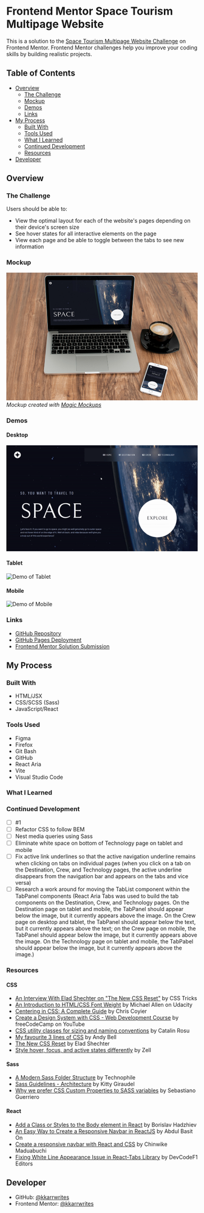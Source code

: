 # Frontend Mentor Space Tourism Multipage Website

This is a solution to the [Space Tourism Multipage Website Challenge](https://www.frontendmentor.io/challenges/space-tourism-multipage-website-gRWj1URZ3) on Frontend Mentor. Frontend Mentor challenges help you improve your coding skills by building realistic projects.

## Table of Contents

- [Overview](#overview)
  - [The Challenge](#the-challenge)
  - [Mockup](#mockup)
  - [Demos](#demos)
  - [Links](#links)
- [My Process](#my-process)
  - [Built With](#built-with)
  - [Tools Used](#tools-used)
  - [What I Learned](#what-i-learned)
  - [Continued Development](#continued-development)
  - [Resources](#resources)
- [Developer](#developer)

## Overview

### The Challenge

Users should be able to:

- View the optimal layout for each of the website's pages depending on their device's screen size
- See hover states for all interactive elements on the page
- View each page and be able to toggle between the tabs to see new information

### Mockup

![Mockup of Home Page for Desktop and Mobile](/public/img//screenshots/Home_Mockup.jpg)
_Mockup created with [Magic Mockups](http://magicmockups.com/)_

### Demos

#### Desktop

![Demo of Desktop](/public/img/screenshots/Desktop.gif)

#### Tablet

![Demo of Tablet](/public/img/screenshots/Tablet.gif)

#### Mobile

![Demo of Mobile](/public/img/screenshots/Mobile.gif)

### Links

- [GitHub Repository](https://github.com/kkarrwrites/frontend-mentor-space-website)
- [GitHub Pages Deployment](https://kkarrwrites.github.io/frontend-mentor-space-website)
- [Frontend Mentor Solution Submission](https://www.frontendmentor.io/solutions/html-css-scss-sass-javascript-react-vs-code-firefox-e_00Gg0x-t)

## My Process

### Built With

- HTML/JSX
- CSS/SCSS (Sass)
- JavaScript/React

### Tools Used

- Figma
- Firefox
- Git Bash
- GitHub
- React Aria
- Vite
- Visual Studio Code

### What I Learned

### Continued Development

- [ ] #1
- [ ] Refactor CSS to follow BEM
- [ ] Nest media queries using Sass
- [ ] Eliminate white space on bottom of Technology page on tablet and mobile
- [ ] Fix active link underlines so that the active navigation underline remains when clicking on tabs on individual pages (when you click on a tab on the Destination, Crew, and Technology pages, the active underline disappears from the navigation bar and appears on the tabs and vice versa)
- [ ] Research a work around for moving the TabList component within the TabPanel components (React Aria Tabs was used to build the tab components on the Destination, Crew, and Technology pages. On the Destination page on tablet and mobile, the TabPanel should appear below the image, but it currently appears above the image. On the Crew page on desktop and tablet, the TabPanel should appear below the text, but it currently appears above the text; on the Crew page on mobile, the TabPanel should appear below the image, but it currently appears above the image. On the Technology page on tablet and mobile, the TabPabel should appear below the image, but it currently appears above the image.)

### Resources

#### CSS

- [An Interview With Elad Shechter on "The New CSS Reset"](https://css-tricks.com/an-interview-with-elad-shechter-on-the-new-css-reset/) by CSS Tricks
- [An Introduction to HTML/CSS Font Weight](https://www.udacity.com/blog/2021/01/html-css-font-weight.html) by Michael Allen on Udacity
- [ Centering in CSS: A Complete Guide](https://css-tricks.com/centering-css-complete-guide/) by Chris Coyier
- [Create a Design System with CSS - Web Development Course](https://www.youtube.com/watch?v=lRaL-8qZ0mM) by freeCodeCamp on YouTube
- [CSS utility classes for sizing and naming conventions](https://catalin.red/css-utility-classes-naming-conventions/) by Catalin Rosu
- [My favourite 3 lines of CSS](https://andy-bell.co.uk/my-favourite-3-lines-of-css/) by Andy Bell
- [The New CSS Reset](https://elad2412.github.io/the-new-css-reset/) by Elad Shechter
- [Style hover, focus, and active states differently](https://zellwk.com/blog/style-hover-focus-active-states/) by Zell

#### Sass

- [A Modern Sass Folder Structure](https://dev.to/dostonnabotov/a-modern-sass-folder-structure-330f) by Technophile
- [Sass Guidelines - Architecture](https://sass-guidelin.es/#architecture) by Kitty Giraudel
- [Why we prefer CSS Custom Properties to SASS variables](https://codyhouse.co/blog/post/css-custom-properties-vs-sass-variables) by Sebastiano Guerriero

#### React

- [Add a Class or Styles to the Body element in React](https://bobbyhadz.com/blog/react-add-class-to-body-element) by Borislav Hadzhiev
- [An Easy Way to Create a Responsive Navbar in ReactJS](https://www.codevertiser.com/reactjs-responsive-navbar/) by Abdul Basit On
- [Create a responsive navbar with React and CSS](https://blog.logrocket.com/create-responsive-navbar-react-css/) by Chinwike Maduabuchi
- [Fixing White Line Appearance Issue in React-Tabs Library](https://devcodef1.com/news/1017002/fixing-white-line-appearance-issue-in-react-tabs-library) by DevCodeF1 Editors

## Developer

- GitHub: [@kkarrwrites](https://github.com/kkarrwrites)
- Frontend Mentor: [@kkarrwrites](https://www.frontendmentor.io/profile/kkarrwrites)
